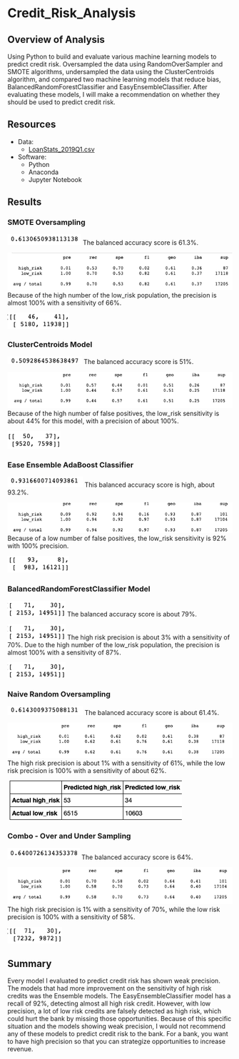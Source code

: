 # Credit_Risk_Analysis


## Overview of Analysis
Using Python to build and evaluate various machine learning models to predict credit risk. Oversampled the data using RandomOverSampler and SMOTE algorithms, undersampled the data using the ClusterCentroids algorithm, and compared two machine learning models that reduce bias, BalancedRandomForestClassifier and EasyEnsembleClassifier. After evaluating these models, I will make a recommendation on whether they should be used to predict credit risk. 


## Resources
- Data: 
  - [LoanStats_2019Q1.csv]("../resources/LoanStats_2019Q1.csv")
- Software: 
  - Python
  - Anaconda
  - Jupyter Notebook


## Results
### SMOTE Oversampling
![resources/score_smote_oversampling.png](resources/score_smote_oversampling.png)
The balanced accuracy score is 61.3%.

![resources/report_oversampling.png](resources/report_oversampling.png)
Because of the high number of the low_risk population, the precision is almost 100% with a sensitivity of 66%.

![resources/matrix_smote_oversampling.png](resources/matrix_smote_oversampling.png)


### ClusterCentroids Model
![resources/score_cluster_centroid.png](resources/score_cluster_centroid.png)
The balanced accuracy score is 51%.

![resources/report_cluster_centroid.png](resources/report_cluster_centroid.png)
Because of the high number of false positives, the low_risk sensitivity is about 44% for this model, with a precision of about 100%. 

![resources/matrix_cluster_centroid.png](resources/matrix_cluster_centroid.png)

### Ease Ensemble AdaBoost Classifier
![resources/score_easy_ensemble_adaboost_classifier.png](resources/score_easy_ensemble_adaboost_classifier.png)
This balanced accuracy score is high, about 93.2%.

![resources/report_ease_ensemble_adaboost_classifier.png](resources/report_ease_ensemble_adaboost_classifier.png)
Because of a low number of false positives, the low_risk sensitivity is 92% with 100% precision. 

![resources/confusion_easy_ensemble_adaboost_classifier.png](resources/confusion_easy_ensemble_adaboost_classifier.png)

### BalancedRandomForestClassifier Model
![resources/confusion_matrix_balanced_random_forest_classifier.png](resources/confusion_matrix_balanced_random_forest_classifier.png)
The balanced accuracy score is about 79%.

![resources/confusion_matrix_balanced_random_forest_classifier.png](resources/confusion_matrix_balanced_random_forest_classifier.png)
The high risk precision is about 3% with a sensitivity of 70%. Due to the high number of the low_risk population, the precision is almost 100% with a sensitivity of 87%.

![resources/confusion_matrix_balanced_random_forest_classifier.png](resources/confusion_matrix_balanced_random_forest_classifier.png)

### Naive Random Oversampling
![resources/score_naive_random_oversampling.png](resources/score_naive_random_oversampling.png)
The balanced accuracy score is about 61.4%.

![resources/report_naive_random_oversampling.png](resources/report_naive_random_oversampling.png)
The high risk precision is about 1% with a sensitivity of 61%, while the low risk precision is 100% with a sensitivity of about 62%.

![resources/matrix_naive_random_oversampling.png](resources/matrix_naive_random_oversampling.png)

### Combo - Over and Under Sampling
![resources/score_combo_over_under_sampling.png](resources/score_combo_over_under_sampling.png)
The balanced accuracy score is 64%.

![resources/report_combo_over_under_sampling.png](resources/report_combo_over_under_sampling.png)
The high risk precision is 1% with a sensitivity of 70%, while the low risk precision is 100% with a sensitivity of 58%.

![resources/matrix_combo_over_under_sampling.png](resources/matrix_combo_over_under_sampling.png)


## Summary
Every model I evaluated to predict credit risk has shown weak precision. The models that had more improvement on the sensitivity of high risk credits was the Ensemble models. The EasyEnsembleClassifier model has a recall of 92%, detecting almost all high risk credit. However, with low precision, a lot of low risk credits are falsely detected as high risk, which could hurt the bank by missing those opportunities. Because of this specific situation and the models showing weak precision, I would not recommend any of these models to predict credit risk to the bank. For a bank, you want to have high precision so that you can strategize opportunities to increase revenue. 
